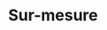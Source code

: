 ---
slug: personalization-smartcat2
title: Sur-mesure
category: smartcatalog2
subcategory: argument2
sort: 3
icon: star
description: Notre outil s'adapte automatiquement à votre activité grâce au traitement de vos données produit mais vous pouvez aussi personnaliser ce que vous souhaitez et demander un design précis.
argument: yes
---